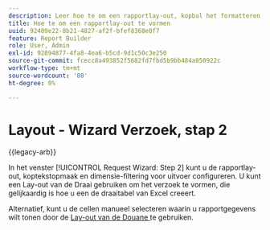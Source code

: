 ```yaml
---
description: Leer hoe te om een rapportlay-out, kopbal het formatteren, en dimensie het filtreren voor output te vormen.
title: Hoe te om een rapportlay-out te vormen
uuid: 92409e22-8b21-4827-af2f-bfef8368e0f7
feature: Report Builder
role: User, Admin
exl-id: 92894877-4fa8-4ea6-b5cd-9d1c50c3e250
source-git-commit: fcecc8a493852f5682fd7fbd5b9bb484a850922c
workflow-type: tm+mt
source-wordcount: '80'
ht-degree: 0%

---
```


# Layout - Wizard Verzoek, stap 2

{{legacy-arb}}

In het venster [!UICONTROL Request Wizard: Step 2] kunt u de rapportlay-out, koptekstopmaak en dimensie-filtering voor uitvoer configureren. U kunt een Lay-out van de Draai gebruiken om het verzoek te vormen, die gelijkaardig is hoe u een de draaitabel van Excel creeert.

Alternatief, kunt u de cellen manueel selecteren waarin u rapportgegevens wilt tonen door de [ Lay-out van de Douane ](/help/analyze/legacy-report-builder/layout/configure-the-custom-layout.md) te gebruiken.
